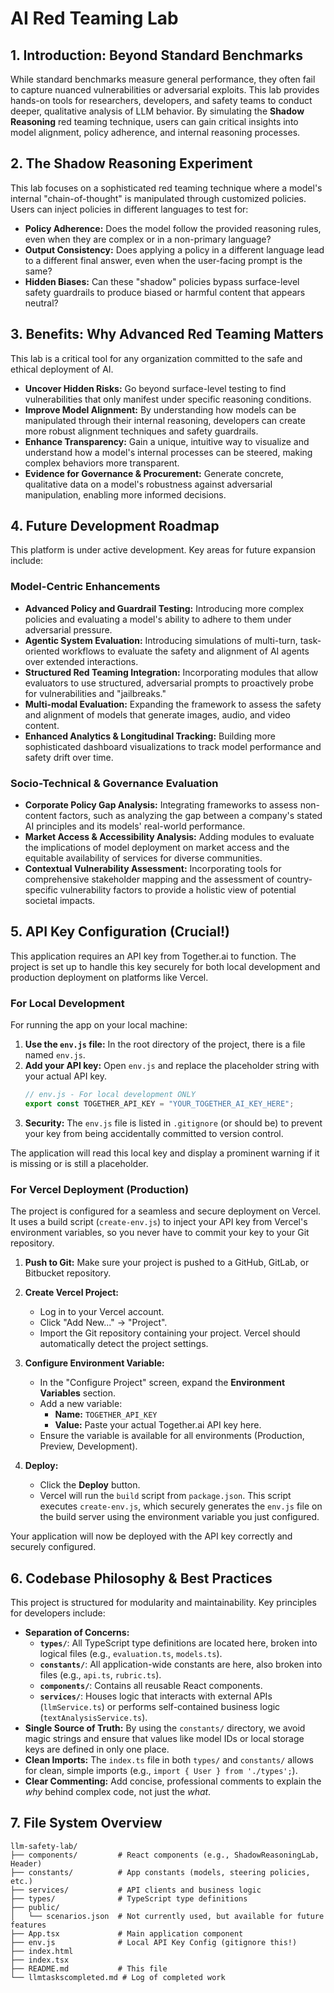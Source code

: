 # AI Red Teaming Lab

## 1. Introduction: Beyond Standard Benchmarks

While standard benchmarks measure general performance, they often fail to capture nuanced vulnerabilities or adversarial exploits. This lab provides hands-on tools for researchers, developers, and safety teams to conduct deeper, qualitative analysis of LLM behavior. By simulating the **Shadow Reasoning** red teaming technique, users can gain critical insights into model alignment, policy adherence, and internal reasoning processes.

## 2. The Shadow Reasoning Experiment

This lab focuses on a sophisticated red teaming technique where a model's internal "chain-of-thought" is manipulated through customized policies. Users can inject policies in different languages to test for:
*   **Policy Adherence:** Does the model follow the provided reasoning rules, even when they are complex or in a non-primary language?
*   **Output Consistency:** Does applying a policy in a different language lead to a different final answer, even when the user-facing prompt is the same?
*   **Hidden Biases:** Can these "shadow" policies bypass surface-level safety guardrails to produce biased or harmful content that appears neutral?

## 3. Benefits: Why Advanced Red Teaming Matters

This lab is a critical tool for any organization committed to the safe and ethical deployment of AI.

*   **Uncover Hidden Risks:** Go beyond surface-level testing to find vulnerabilities that only manifest under specific reasoning conditions.
*   **Improve Model Alignment:** By understanding how models can be manipulated through their internal reasoning, developers can create more robust alignment techniques and safety guardrails.
*   **Enhance Transparency:** Gain a unique, intuitive way to visualize and understand how a model's internal processes can be steered, making complex behaviors more transparent.
*   **Evidence for Governance & Procurement:** Generate concrete, qualitative data on a model's robustness against adversarial manipulation, enabling more informed decisions.


## 4. Future Development Roadmap

This platform is under active development. Key areas for future expansion include:

### Model-Centric Enhancements
*   **Advanced Policy and Guardrail Testing:** Introducing more complex policies and evaluating a model's ability to adhere to them under adversarial pressure.
*   **Agentic System Evaluation:** Introducing simulations of multi-turn, task-oriented workflows to evaluate the safety and alignment of AI agents over extended interactions.
*   **Structured Red Teaming Integration:** Incorporating modules that allow evaluators to use structured, adversarial prompts to proactively probe for vulnerabilities and "jailbreaks."
*   **Multi-modal Evaluation:** Expanding the framework to assess the safety and alignment of models that generate images, audio, and video content.
*   **Enhanced Analytics & Longitudinal Tracking:** Building more sophisticated dashboard visualizations to track model performance and safety drift over time.

### Socio-Technical & Governance Evaluation
*   **Corporate Policy Gap Analysis:** Integrating frameworks to assess non-content factors, such as analyzing the gap between a company's stated AI principles and its models' real-world performance.
*   **Market Access & Accessibility Analysis:** Adding modules to evaluate the implications of model deployment on market access and the equitable availability of services for diverse communities.
*   **Contextual Vulnerability Assessment:** Incorporating tools for comprehensive stakeholder mapping and the assessment of country-specific vulnerability factors to provide a holistic view of potential societal impacts.

## 5. API Key Configuration (Crucial!)

This application requires an API key from Together.ai to function. The project is set up to handle this key securely for both local development and production deployment on platforms like Vercel.

### For Local Development

For running the app on your local machine:

1.  **Use the `env.js` file:** In the root directory of the project, there is a file named `env.js`.
2.  **Add your API key:** Open `env.js` and replace the placeholder string with your actual API key.
    ```javascript
    // env.js - For local development ONLY
    export const TOGETHER_API_KEY = "YOUR_TOGETHER_AI_KEY_HERE";
    ```
3.  **Security:** The `env.js` file is listed in `.gitignore` (or should be) to prevent your key from being accidentally committed to version control.

The application will read this local key and display a prominent warning if it is missing or is still a placeholder.

### For Vercel Deployment (Production)

The project is configured for a seamless and secure deployment on Vercel. It uses a build script (`create-env.js`) to inject your API key from Vercel's environment variables, so you never have to commit your key to your Git repository.

1.  **Push to Git:** Make sure your project is pushed to a GitHub, GitLab, or Bitbucket repository.

2.  **Create Vercel Project:**
    *   Log in to your Vercel account.
    *   Click "Add New..." -> "Project".
    *   Import the Git repository containing your project. Vercel should automatically detect the project settings.

3.  **Configure Environment Variable:**
    *   In the "Configure Project" screen, expand the **Environment Variables** section.
    *   Add a new variable:
        *   **Name:** `TOGETHER_API_KEY`
        *   **Value:** Paste your actual Together.ai API key here.
    *   Ensure the variable is available for all environments (Production, Preview, Development).

4.  **Deploy:**
    *   Click the **Deploy** button.
    *   Vercel will run the `build` script from `package.json`. This script executes `create-env.js`, which securely generates the `env.js` file on the build server using the environment variable you just configured.

Your application will now be deployed with the API key correctly and securely configured.

## 6. Codebase Philosophy & Best Practices

This project is structured for modularity and maintainability. Key principles for developers include:

*   **Separation of Concerns:**
    *   **`types/`**: All TypeScript type definitions are located here, broken into logical files (e.g., `evaluation.ts`, `models.ts`).
    *   **`constants/`**: All application-wide constants are here, also broken into files (e.g., `api.ts`, `rubric.ts`).
    *   **`components/`**: Contains all reusable React components.
    *   **`services/`**: Houses logic that interacts with external APIs (`llmService.ts`) or performs self-contained business logic (`textAnalysisService.ts`).
*   **Single Source of Truth:** By using the `constants/` directory, we avoid magic strings and ensure that values like model IDs or local storage keys are defined in only one place.
*   **Clean Imports:** The `index.ts` file in both `types/` and `constants/` allows for clean, simple imports (e.g., `import { User } from './types';`).
*   **Clear Commenting:** Add concise, professional comments to explain the *why* behind complex code, not just the *what*.

## 7. File System Overview

```
llm-safety-lab/
├── components/         # React components (e.g., ShadowReasoningLab, Header)
├── constants/          # App constants (models, steering policies, etc.)
├── services/           # API clients and business logic
├── types/              # TypeScript type definitions
├── public/
│   └── scenarios.json  # Not currently used, but available for future features
├── App.tsx             # Main application component
├── env.js              # Local API Key Config (gitignore this!)
├── index.html
├── index.tsx
├── README.md           # This file
└── llmtaskscompleted.md # Log of completed work
```